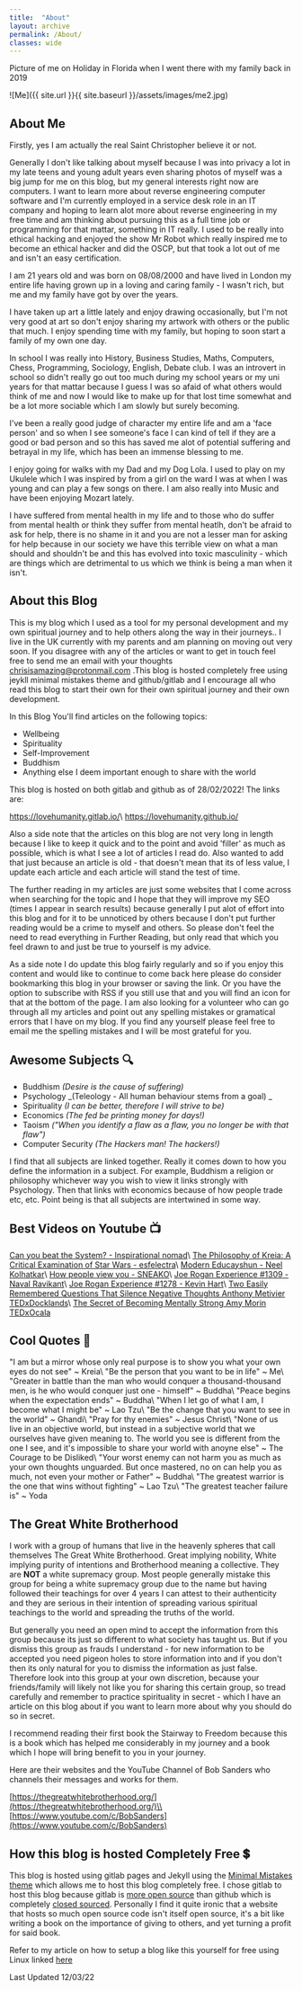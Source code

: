 ```yaml
---
title:  "About"
layout: archive
permalink: /About/
classes: wide
---
```


Picture of me on Holiday in Florida when I went there with my family back in 2019

![Me]({{ site.url }}{{ site.baseurl }}/assets/images/me2.jpg)

## About Me

Firstly, yes I am actually the real Saint Christopher believe it or not.

Generally I don't like talking about myself because I was into privacy a lot in my late teens and young adult years even sharing photos of myself was a big jump for me on this blog, but my general interests right now are computers. I want to learn more about reverse engineering computer software and I'm currently employed in a service desk role in an IT company and hoping to learn alot more about reverse engineering in my free time and am thinking about pursuing this as a full time job or programming for that mattar, something in IT really. I used to be really into ethical hacking and enjoyed the show Mr Robot which really inspired me to become an ethical hacker and did the OSCP, but that took a lot out of me and isn't an easy certification.

I am 21 years old and was born on 08/08/2000 and have lived in London my entire life having grown up in a loving and caring family - I wasn't rich, but me and my family have got by over the years.

I have taken up art a little lately and enjoy drawing occasionally, but I'm not very good at art so don't enjoy sharing my artwork with others or the public that much. I enjoy spending time with my family, but hoping to soon start a family of my own one day.

In school I was really into History, Business Studies, Maths, Computers, Chess, Programming, Sociology, English, Debate club. I was an introvert in school so didn't really go out too much during my school years or my uni years for that mattar because I guess I was so afaid of what others would think of me and now I would like to make up for that lost time somewhat and be a lot more sociable which I am slowly but surely becoming.

I've been a really good judge of character my entire life and am a 'face person' and so when I see someone's face I can kind of tell if they are a good or bad person and so this has saved me alot of potential suffering and betrayal in my life, which has been an immense blessing to me.

I enjoy going for walks with my Dad and my Dog Lola. I used to play on my Ukulele which I was inspired by from a girl on the ward I was at when I was young and can play a few songs on there. I am also really into Music and have been enjoying Mozart lately.

I have suffered from mental health in my life and to those who do suffer from mental health or think they suffer from mental heatlh, don't be afraid to ask for help, there is no shame in it and you are not a lesser man for asking for help because in our society we have this terrible view on what a man should and shouldn't be and this has evolved into toxic masculinity - which are things which are detrimental to us which we think is being a man when it isn't.

## About this Blog

This is my blog which I used as a tool for my personal development and my own spiritual journey and to help others along the way in their journeys.. I live in the UK currently with my parents and am planning on moving out very soon. If you disagree with any of the articles or want to get in touch feel free to send me an email with your thoughts chrisisamazing@protonmail.com .This blog is hosted completely free using jeykll minimal mistakes theme and github/gitlab and I encourage all who read this blog to start their own for their own spiritual journey and their own development. 

In this Blog You'll find articles on the following topics:

- Wellbeing   
- Spirituality 
- Self-Improvement
- Buddhism
- Anything else I deem important enough to share with the world

This blog is hosted on both gitlab and github as of 28/02/2022! The links are:

<https://lovehumanity.gitlab.io/>\\
<https://lovehumanity.github.io/>

Also a side note that the articles on this blog are not very long in length because I like to keep it quick and to the point and avoid 'filler' as much as possible, which is what I see a lot of articles I read do. Also wanted to add that just because an article is old - that doesn't mean that its of less value, I update each article and each article will stand the test of time. 

The further reading in my articles are just some websites that I come across when searching for the topic and I hope that they will improve my SEO (times I appear in search results) because generally I put alot of effort into this blog and for it to be unnoticed by others because I don't put further reading would be a crime to myself and others. So please don't feel the need to read everything in Further Reading, but only read that which you feel drawn to and just be true to yourself is my advice.

As a side note I do update this blog fairly regularly and so if you enjoy this content and would like to continue to come back here please do consider bookmarking this blog in your browser or saving the link. Or you have the option to subscribe with RSS if you still use that and you will find an icon for that at the bottom of the page. I am also looking for a volunteer who can go through all my articles and point out any spelling mistakes or gramatical errors that I have on my blog. If you find any yourself please feel free to email me the spelling mistakes and I will be most grateful for you.

## Awesome Subjects :mag:

- Buddhism _(Desire is the cause of suffering)_   
- Psychology _(Teleology - All human behaviour stems from a goal) _ 
- Spirituality _(I can be better, therefore I will strive to be)_  
- Economics _(The fed be printing money for days!)_  
- Taoism _("When you identify a flaw as a flaw, you no longer be with that flaw")_
- Computer Security _(The Hackers man! The hackers!)_

I find that all subjects are linked together. Really it comes down to how you define the information in a subject. For example, Buddhism a religion or philosophy whichever way you wish to view it links strongly with Psychology. Then that links with economics because of how people trade etc, etc. Point being is that all subjects are intertwined in some way.  

## Best Videos on Youtube :tv:

[Can you beat the System? - Inspirational nomad](https://www.youtube.com/watch?v=PJBcuHGw7k4)\\
[The Philosophy of Kreia: A Critical Examination of Star Wars - esfelectra](https://www.youtube.com/watch?v=-Z0S0Z8lUTg)\\
[Modern Educayshun -  Neel Kolhatkar](https://www.youtube.com/watch?v=iKcWu0tsiZM)\\
[How people view you - SNEAKO](https://www.youtube.com/watch?v=guz7hc8RlfI)\\
[ Joe Rogan Experience #1309 - Naval Ravikant](https://www.youtube.com/watch?v=3qHkcs3kG44)\\
[ Joe Rogan Experience #1278 - Kevin Hart](https://www.youtube.com/watch?v=XW_KhFq4LQo)\\
[Two Easily Remembered Questions That Silence Negative Thoughts Anthony Metivier TEDxDocklands](https://www.youtube.com/watch?v=kvtYjdriSpM)\\
[The Secret of Becoming Mentally Strong Amy Morin TEDxOcala](https://www.youtube.com/watch?v=TFbv757kup4)

## Cool Quotes :speech_balloon:

"I am but a mirror whose only real purpose is to show you what your own eyes do not see" ~ Kreia\\
"Be the person that you want to be in life" ~ Me\\
"Greater in battle than the man who would conquer a thousand-thousand men, is he who would conquer just one - himself" ~ Buddha\\
"Peace begins when the expectation ends" ~ Buddha\\
"When I let go of what I am, I become what I might be" ~ Lao Tzu\\
"Be the change that you want to see in the world" ~ Ghandi\\
"Pray for thy enemies" ~ Jesus Christ\\
"None of us live in an objective world, but instead in a subjective world that we ourselves have given meaning to. The world you see is different from the one I see, and it's impossible to share your world with anoyne else" ~ The Courage to be Disliked\\
"Your worst enemy can not harm you as much as your own thoughts unguarded. But once mastered, no on can help you as much, not even your mother or Father" ~ Buddha\\
"The greatest warrior is the one that wins without fighting" ~ Lao Tzu\\
"The greatest teacher failure is" ~ Yoda

## The Great White Brotherhood

I work with a group of humans that live in the heavenly spheres that call themselves The Great White Brotherhood. Great implying nobility, White implying purity of intentions and Brotherhood meaning a collective. They are **NOT** a white supremacy group. Most people generally mistake this group for being a white supremacy group due to the name but having followed their teachings for over 4 years I can attest to their authenticity and they are serious in their intention of spreading various spiritual teachings to the world and spreading the truths of the world. 

But generally you need an open mind to accept the information from this group because its just so different to what society has taught us. But if you dismiss this group as frauds I understand - for new information to be accepted you need pigeon holes to store information into and if you don't then its only natural for you to dismiss the information as just false. Therefore look into this group at your own discretion, because your friends/family will likely not like you for sharing this certain group, so tread carefully and remember to practice spirituality in secret - which I have an article on this blog about if you want to learn more about why you should do so in secret. 

I recommend reading their first book the Stairway to Freedom because this is a book which has helped me considerably in my journey and a book which I hope will bring benefit to you in your journey.

Here are their websites and the YouTube Channel of Bob Sanders who channels their messages and works for them. 

[https://thegreatwhitebrotherhood.org/](https://thegreatwhitebrotherhood.org/)\\
[https://www.youtube.com/c/BobSanders](https://www.youtube.com/c/BobSanders)

## How this blog is hosted Completely Free :heavy_dollar_sign:

This blog is hosted using gitlab pages and Jekyll using the [Minimal Mistakes theme](https://github.com/mmistakes/minimal-mistakes/) which allows me to host this blog completely free. I chose gitlab to host this blog because gitlab is [more open source](https://gitlab.com/gitlab-org/gitlab) than github which is completely [closed sourced](https://stackoverflow.com/questions/24254324/is-github-com-source-code-open-source). Personally I find it quite ironic that a website that hosts so much open source code isn't itself open source, it's a bit like writing a book on the importance of giving to others, and yet turning a profit for said book. 

Refer to my article on how to setup a blog like this yourself for free using Linux linked [here](https://lovehumanity.gitlab.io/productivity/Creating-a-blog-for-free/)

Last Updated 12/03/22
